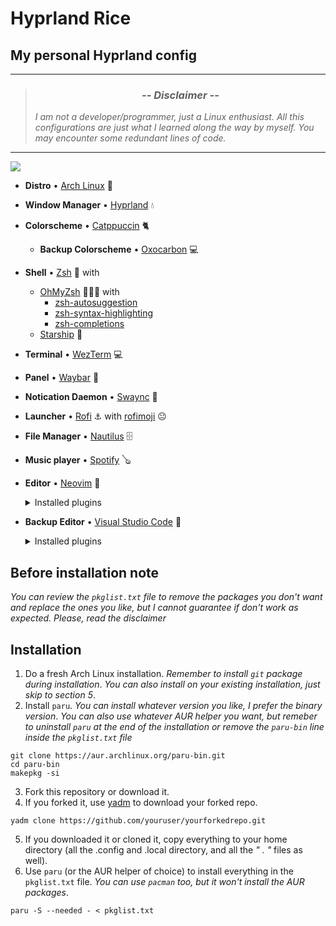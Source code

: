 # Hyprland Rice
## My personal Hyprland config
___
> ### <div align="center">*-- Disclaimer --*   </div>
> *I am not a developer/programmer, just a Linux enthusiast. All this configurations are just what I learned along the way by myself. You may encounter some redundant lines of code.*
___
<img src="https://i.imgur.com/W0XUFhi.png">

* **Distro** • [Arch Linux](https://archlinux.org/) 🐧
* **Window Manager** • [Hyprland](https://hyprland.org/) 💧
* **Colorscheme** • [Catppuccin](https://github.com/catppuccin) 🐈
  * **Backup Colorscheme** • [Oxocarbon](https://github.com/nyoom-engineering/oxocarbon) 💻
* **Shell** • [Zsh](https://www.zsh.org) 🐚 with
  * [OhMyZsh](https://ohmyz.sh/) 🧑‍🤝‍🧑 with
    * [zsh-autosuggestion](https://github.com/zsh-users/zsh-autosuggestions)
    * [zsh-syntax-highlighting](https://github.com/zsh-users/zsh-syntax-highlighting)
    * [zsh-completions](https://github.com/zsh-users/zsh-completions)
  * [Starship](https://github.com/starship/starship) 🚀
* **Terminal** • [WezTerm](https://github.com/wez/wezterm) 💻
* **Panel** • [Waybar](https://github.com/Alexays/Waybar) 🍫
* **Notication Daemon** • [Swaync](https://github.com/ErikReider/SwayNotificationCenter) 🔔
* **Launcher** • [Rofi](https://github.com/davatorium/rofi) ⚓ with [rofimoji](https://github.com/fdw/rofimoji) 😐
* **File Manager** • [Nautilus](https://apps.gnome.org/Nautilus/) 🗄️
* **Music player** • [Spotify](https://open.spotify.com/) 🪕
* **Editor** • [Neovim](https://neovim.io/) 📝
  <details>
  <summary>Installed plugins</summary>

    * [Packer](https://github.com/wbthomason/packer.nvim)
    * [lualine](https://github.com/nvim-lualine/lualine.nvim)
    * [nvim-treesitter](https://github.com/nvim-treesitter/nvim-treesitter)
    * [bufferline](https://github.com/akinsho/bufferline.nvim)
    * [nvim-tree.lua](https://github.com/nvim-tree/nvim-tree.lua)
    * [nvim-ts-autotag](https://github.com/windwp/nvim-ts-autotag)
    * [nvim-ts-rainbow](https://github.com/HiPhish/nvim-ts-rainbow2)
    * [nvim-autopairs](https://github.com/windwp/nvim-autopairs)
    * [which-key](https://github.com/folke/which-key.nvim)
    * [telescope.nvim](https://github.com/nvim-telescope/telescope.nvim)
    * [nvim-lspconfig](https://github.com/neovim/nvim-lspconfig)
    * [cmp-nvim-lsp](https://github.com/hrsh7th/cmp-nvim-lsp)
    * [cmp-buffer](https://github.com/hrsh7th/cmp-buffer)
    * [cmp-path](https://github.com/hrsh7th/cmp-path)
    * [cmp-cmdline](https://github.com/hrsh7th/cmp-cmdline)
    * [nvim-cmp](https://github.com/hrsh7th/nvim-cmp)
    * [cmp-vsnip](https://github.com/hrsh7th/cmp-vsnip)
    * [vim-vsnip](https://github.com/hrsh7th/vim-vsnip)
    * [lspkind-nvim](https://github.com/onsails/lspkind.nvim)
    * [mason.nvim](https://github.com/williamboman/mason.nvim)
    * [mason-lspconfig.nvim](https://github.com/williamboman/mason-lspconfig.nvim)
    * [nvim-colorizer.lua](https://github.com/norcalli/nvim-colorizer.lua)
    * [twilight.nvim](https://github.com/folke/twilight.nvim)
    * [indent-blankline.nvim](https://github.com/lukas-reineke/indent-blankline.nvim)
    * [nvim-comment](https://github.com/terrortylor/nvim-comment)
    * [alpha-nvim](https://github.com/goolord/alpha-nvim)
    * [gitsigns.nvim](https://github.com/lewis6991/gitsigns.nvim)
    * There's some other colorschemes inside `lua/plugins.lua` that I used in the past, but I will leave it there just in case.
  </details>  

* **Backup Editor** • [Visual Studio Code](https://code.visualstudio.com/) 📝
  <details>
  <summary>Installed plugins</summary>

     * [Auto Rename Tag](https://marketplace.visualstudio.com/items?itemName=formulahendry.auto-rename-tag)
     * [Catppuccin for VSCode](https://marketplace.visualstudio.com/items?itemName=Catppuccin.catppuccin-vsc)
     * [Oxocarbon](https://marketplace.visualstudio.com/items?itemName=ibmlover.oxocarbon)
     * [Code Spell Checker](https://marketplace.visualstudio.com/items?itemName=streetsidesoftware.code-spell-checker)
     * [Django](https://marketplace.visualstudio.com/items?itemName=batisteo.vscode-django)
     * [Font Awesome Auto-complete & Preview](https://marketplace.visualstudio.com/items?itemName=Janne252.fontawesome-autocomplete)
     * [HTML CSS Support](https://marketplace.visualstudio.com/items?itemName=ecmel.vscode-html-css)
     * [Indenticator](https://marketplace.visualstudio.com/items?itemName=SirTori.indenticator)
     * [Markdown All in One](https://marketplace.visualstudio.com/items?itemName=yzhang.markdown-all-in-one)
     * [Prettier - Code formatter](https://marketplace.visualstudio.com/items?itemName=esbenp.prettier-vscode)
     * [Python](https://marketplace.visualstudio.com/items?itemName=ms-python.python)
     * [Rasi](https://marketplace.visualstudio.com/items?itemName=dlasagno.rasi)
     * [Spanish - Code Spell Checker](https://marketplace.visualstudio.com/items?itemName=streetsidesoftware.code-spell-checker-spanish)
     * [vscode-icons](https://marketplace.visualstudio.com/items?itemName=vscode-icons-team.vscode-icons)
  </summary>

## Before installation note
*You can review the `pkglist.txt` file to remove the packages you don't want and replace the ones you like, but I cannot guarantee if don't work as expected. Please, read the disclaimer*

## Installation
1. Do a fresh Arch Linux installation. *Remember to install `git` package during installation*. *You can also install on your existing installation, just skip to section 5*.
2. Install `paru`. *You can install whatever version you like, I prefer the binary version*. *You can also use whatever AUR helper you want, but remeber to uninstall `paru` at the end of the installation or remove the `paru-bin` line inside the `pkglist.txt` file*  
```
git clone https://aur.archlinux.org/paru-bin.git
cd paru-bin
makepkg -si
```  
3. Fork this repository or download it.  
4. If you forked it, use [yadm](https://yadm.io/) to download your forked repo.
  ```
  yadm clone https://github.com/youruser/yourforkedrepo.git
  ```  
5. If you downloaded it or cloned it, copy everything to your home directory (all the .config and .local directory, and all the *" . "* files as well).
6. Use `paru` (or the AUR helper of choice) to install everything in the `pkglist.txt` file. *You can use `pacman` too, but it won't install the AUR packages*.
```
paru -S --needed - < pkglist.txt
```  

